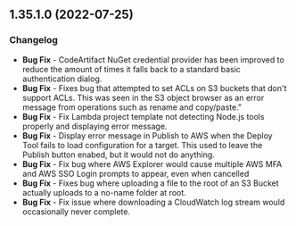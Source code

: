 ## 1.35.1.0 (2022-07-25)

### Changelog
- **Bug Fix** - CodeArtifact NuGet credential provider has been improved to reduce the amount of times it falls back to a standard basic authentication dialog.
- **Bug Fix** - Fixes bug that attempted to set ACLs on S3 buckets that don't support ACLs.  This was seen in the S3 object browser as an error message from operations such as rename and copy/paste."
- **Bug Fix** - Fix Lambda project template not detecting Node.js tools properly and displaying error message.
- **Bug Fix** - Display error message in Publish to AWS when the Deploy Tool fails to load configuration for a target. This used to leave the Publish button enabed, but it would not do anything.
- **Bug Fix** - Fix bug where AWS Explorer would cause multiple AWS MFA and AWS SSO Login prompts to appear, even when cancelled
- **Bug Fix** - Fixes bug where uploading a file to the root of an S3 Bucket actually uploads to a no-name folder at root.
- **Bug Fix** - Fix issue where downloading a CloudWatch log stream would occasionally never complete.